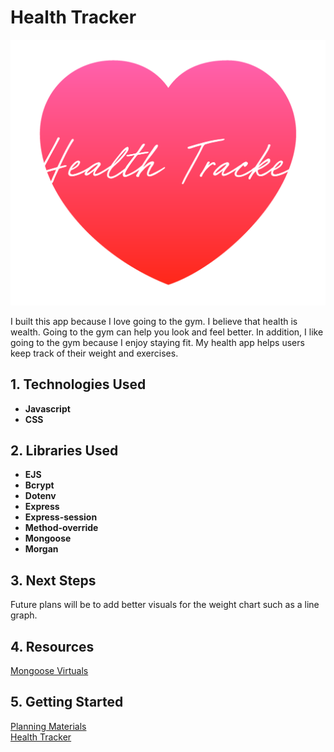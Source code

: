 # Health Tracker
![javascript](/images/logo.png) 

I built this app because I love going to the gym. I believe that health is wealth. Going to the gym can help you look and feel better. In addition, I like going to the gym because I enjoy staying fit. My health app helps users keep track of their weight and exercises. 

## 1. Technologies Used

* **Javascript**
* **CSS**

## 2. Libraries Used
* **EJS**
* **Bcrypt**
* **Dotenv**
* **Express**
* **Express-session**
* **Method-override**
* **Mongoose**
* **Morgan**

## 3. Next Steps

Future plans will be to add better visuals for the weight chart such as a line graph.

## 4. Resources
[Mongoose Virtuals](https://mongoosejs.com/docs/tutorials/virtuals.html)

## 5. Getting Started
[Planning Materials](https://trello.com/b/tVIZEQ1R/health-tracker)<br>
[Health Tracker](https://health-tracker-ef1892125bfd.herokuapp.com/)


